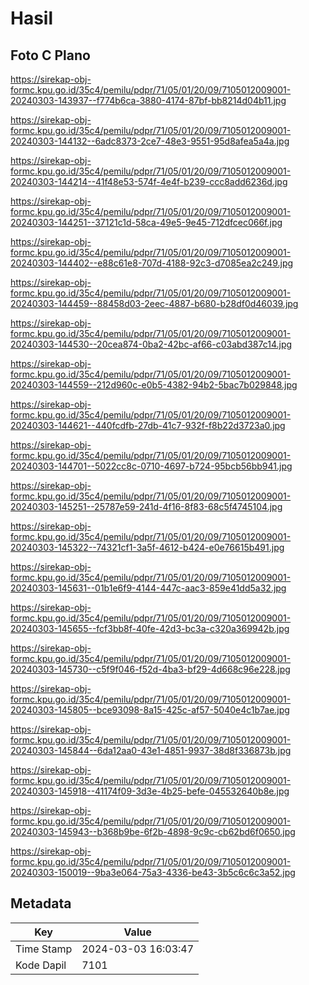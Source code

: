 # Hasil

## Foto C Plano

https://sirekap-obj-formc.kpu.go.id/35c4/pemilu/pdpr/71/05/01/20/09/7105012009001-20240303-143937--f774b6ca-3880-4174-87bf-bb8214d04b11.jpg

https://sirekap-obj-formc.kpu.go.id/35c4/pemilu/pdpr/71/05/01/20/09/7105012009001-20240303-144132--6adc8373-2ce7-48e3-9551-95d8afea5a4a.jpg

https://sirekap-obj-formc.kpu.go.id/35c4/pemilu/pdpr/71/05/01/20/09/7105012009001-20240303-144214--41f48e53-574f-4e4f-b239-ccc8add6236d.jpg

https://sirekap-obj-formc.kpu.go.id/35c4/pemilu/pdpr/71/05/01/20/09/7105012009001-20240303-144251--37121c1d-58ca-49e5-9e45-712dfcec066f.jpg

https://sirekap-obj-formc.kpu.go.id/35c4/pemilu/pdpr/71/05/01/20/09/7105012009001-20240303-144402--e88c61e8-707d-4188-92c3-d7085ea2c249.jpg

https://sirekap-obj-formc.kpu.go.id/35c4/pemilu/pdpr/71/05/01/20/09/7105012009001-20240303-144459--88458d03-2eec-4887-b680-b28df0d46039.jpg

https://sirekap-obj-formc.kpu.go.id/35c4/pemilu/pdpr/71/05/01/20/09/7105012009001-20240303-144530--20cea874-0ba2-42bc-af66-c03abd387c14.jpg

https://sirekap-obj-formc.kpu.go.id/35c4/pemilu/pdpr/71/05/01/20/09/7105012009001-20240303-144559--212d960c-e0b5-4382-94b2-5bac7b029848.jpg

https://sirekap-obj-formc.kpu.go.id/35c4/pemilu/pdpr/71/05/01/20/09/7105012009001-20240303-144621--440fcdfb-27db-41c7-932f-f8b22d3723a0.jpg

https://sirekap-obj-formc.kpu.go.id/35c4/pemilu/pdpr/71/05/01/20/09/7105012009001-20240303-144701--5022cc8c-0710-4697-b724-95bcb56bb941.jpg

https://sirekap-obj-formc.kpu.go.id/35c4/pemilu/pdpr/71/05/01/20/09/7105012009001-20240303-145251--25787e59-241d-4f16-8f83-68c5f4745104.jpg

https://sirekap-obj-formc.kpu.go.id/35c4/pemilu/pdpr/71/05/01/20/09/7105012009001-20240303-145322--74321cf1-3a5f-4612-b424-e0e76615b491.jpg

https://sirekap-obj-formc.kpu.go.id/35c4/pemilu/pdpr/71/05/01/20/09/7105012009001-20240303-145631--01b1e6f9-4144-447c-aac3-859e41dd5a32.jpg

https://sirekap-obj-formc.kpu.go.id/35c4/pemilu/pdpr/71/05/01/20/09/7105012009001-20240303-145655--fcf3bb8f-40fe-42d3-bc3a-c320a369942b.jpg

https://sirekap-obj-formc.kpu.go.id/35c4/pemilu/pdpr/71/05/01/20/09/7105012009001-20240303-145730--c5f9f046-f52d-4ba3-bf29-4d668c96e228.jpg

https://sirekap-obj-formc.kpu.go.id/35c4/pemilu/pdpr/71/05/01/20/09/7105012009001-20240303-145805--bce93098-8a15-425c-af57-5040e4c1b7ae.jpg

https://sirekap-obj-formc.kpu.go.id/35c4/pemilu/pdpr/71/05/01/20/09/7105012009001-20240303-145844--6da12aa0-43e1-4851-9937-38d8f336873b.jpg

https://sirekap-obj-formc.kpu.go.id/35c4/pemilu/pdpr/71/05/01/20/09/7105012009001-20240303-145918--41174f09-3d3e-4b25-befe-045532640b8e.jpg

https://sirekap-obj-formc.kpu.go.id/35c4/pemilu/pdpr/71/05/01/20/09/7105012009001-20240303-145943--b368b9be-6f2b-4898-9c9c-cb62bd6f0650.jpg

https://sirekap-obj-formc.kpu.go.id/35c4/pemilu/pdpr/71/05/01/20/09/7105012009001-20240303-150019--9ba3e064-75a3-4336-be43-3b5c6c6c3a52.jpg


## Metadata

| Key        | Value               |
| ---------- | ------------------- |
| Time Stamp | 2024-03-03 16:03:47 |
| Kode Dapil | 7101                |



